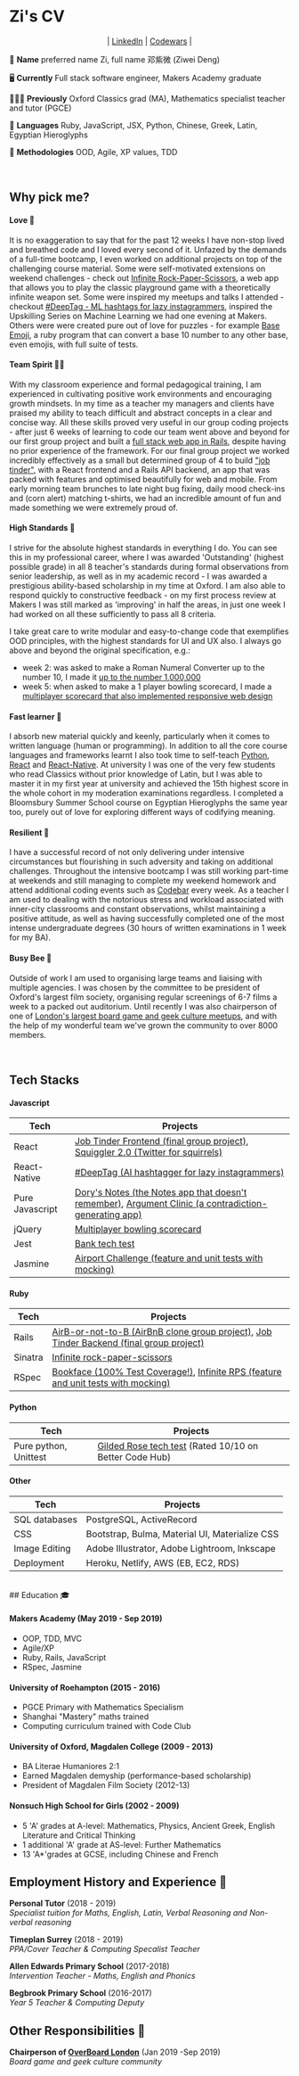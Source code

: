# Zi's CV

<p align="center">| <a href="https://www.linkedin.com/in/zi-codes/">LinkedIn</a> | <a href="https://www.codewars.com/users/zi-codes"> Codewars</a> |</center>

🐝 **Name** preferred name Zi, full name 邓紫微 (Ziwei Deng)

🖥️ **Currently** Full stack software engineer, Makers Academy graduate

👩🏻‍🏫 **Previously** Oxford Classics grad (MA), Mathematics specialist teacher and tutor (PGCE)

💬 **Languages** Ruby, JavaScript, JSX, Python, Chinese, Greek, Latin, Egyptian Hieroglyphs

🔬 **Methodologies** OOD, Agile, XP values, TDD

<br/>

## Why pick me?

#### Love 💖

It is no exaggeration to say that for the past 12 weeks I have non-stop lived and breathed code and I loved every second of it. Unfazed by the demands of a full-time bootcamp, I even worked on additional projects on top of the challenging course material. Some were self-motivated extensions on weekend challenges - check out [Infinite Rock-Paper-Scissors](https://github.com/zi-codes/infinite-rock-paper-scissors), a web app that allows you to play the classic playground game with a theoretically infinite weapon set. Some were inspired my meetups and talks I attended - checkout [#DeepTag - ML hashtags for lazy instagrammers](https://jovial-sinoussi-42a9cd.netlify.com/), inspired the Upskilling Series on Machine Learning we had one evening at Makers. Others were were created pure out of love for puzzles  - for example [Base Emoji](https://github.com/zi-codes/codex-emojicrypt), a ruby program that can convert a base 10 number to any other base, even emojis, with full suite of tests.

#### Team Spirit 🧘🏽‍

With my classroom experience and formal pedagogical training, I am experienced in cultivating positive work environments and encouraging growth mindsets. In my time as a teacher my managers and clients have praised my ability to teach difficult and abstract concepts in a clear and concise way. All these skills proved very useful in our group coding projects - after just 6 weeks of learning to code our team went above and beyond for our first group project and built a [full stack web app in Rails](https://github.com/zi-codes/Airbe_or_not_to_be), despite having no prior experience of the framework. For our final group project we worked incredibly effectively as a small but determined group of 4 to build ["job tinder"](https://github.com/zi-codes/jinder-frontend), with a React frontend and a Rails API backend, an app that was packed with features and optimised beautifully for web and mobile. From early morning team brunches to late night bug fixing, daily mood check-ins and (corn alert) matching t-shirts, we had an incredible amount of fun and made something we were extremely proud of. 

#### High Standards 💯

I strive for the absolute highest standards in everything I do. You can see this in my professional career, where I was awarded 'Outstanding' (highest possible grade) in all 8 teacher's standards during formal observations from senior leadership, as well as in my academic record - I was awarded a prestigious ability-based scholarship in my time at Oxford. I am also able to respond quickly to constructive feedback - on my first process review at Makers I was still marked as 'improving' in half the areas, in just one week I had worked on all these sufficiently to pass all 8 criteria. 

I take great care to write modular and easy-to-change code that exemplifies OOD principles, with the highest standards for UI and UX also. I always go above and beyond the original specification, e.g.:

- week 2: was asked to make a Roman Numeral Converter up to the number 10, I made it [up to the number 1,000,000](https://github.com/zi-codes/codex-roman-numeraliser)
- week 5: when asked to make a 1 player bowling scorecard, I made a [multiplayer scorecard that also implemented responsive web design](https://github.com/zi-codes/bowling-challenge)

#### Fast learner 🧽

I absorb new material quickly and keenly, particularly when it comes to written language (human or programming). In addition to all the core course languages and frameworks learnt I also took time to self-teach [Python](https://github.com/zi-codes/gilded-rose), [React](https://github.com/zi-codes/squiggler) and [React-Native](https://github.com/zi-codes/deeptag-app). At university I was one of the very few students who read Classics without prior knowledge of Latin, but I was able to master it in my first year at university and achieved the 15th highest score in the whole cohort in my moderation examinations regardless. I completed a Bloomsbury Summer School course on Egyptian Hieroglyphs the same year too, purely out of love for exploring different ways of codifying meaning.

#### Resilient 💎

I have a successful record of not only delivering under intensive circumstances but flourishing in such adversity and taking on additional challenges. Throughout the intensive bootcamp I was still working part-time at weekends and still managing to complete my weekend homework and attend additional coding events such as [Codebar](https://codebar.io/) every week. As a teacher I am used to dealing with the notorious stress and workload associated with inner-city classrooms and constant observations, whilst maintaining a positive attitude, as well as having successfully completed one of the most intense undergraduate degrees (30 hours of written examinations in 1 week for my BA).

#### Busy Bee 🐝

Outside of work I am used to organising large teams and liaising with multiple agencies. I was chosen by the committee to be president of Oxford's largest film society, organising regular screenings of 6-7 films a week to a packed out auditorium.
Until recently I was also chairperson of one of [London's largest board game and geek culture meetups](https://www.meetup.com/OverBoardLondon/), and with the help of my wonderful team we've grown the community to over 8000 members.

<br>

## Tech Stacks

#### Javascript

| Tech            | Projects                                                                                             |
| --------------- | ---------------------------------------------------------------------------------------------------- |
| React           | [Job Tinder Frontend (final group project)](https://github.com/zi-codes/jinder-frontend), [Squiggler 2.0 (Twitter for squirrels)](https://github.com/zi-codes/squiggler)                                                                |
| React-Native    | [#DeepTag (AI hashtagger for lazy instagrammers)](https://github.com/zi-codes/deeptag-app)                                                      |
| Pure Javascript | [Dory's Notes (the Notes app that doesn't remember)](https://github.com/zi-codes/Note), [Argument Clinic (a contradiction-generating app)](https://github.com/zi-codes/argument_clinic) |
| jQuery          | [Multiplayer bowling scorecard](https://github.com/zi-codes/bowling-challenge)                                                                        |
| Jest            | [Bank tech test](https://github.com/zi-codes/banking-tech-test)                                                                                       |
| Jasmine         | [Airport Challenge (feature and unit tests with mocking)](https://github.com/zi-codes/airport-js)                                              |

#### Ruby

| Tech    | Projects                                                                               |
| ------- | -------------------------------------------------------------------------------------- |
| Rails   | [AirB-or-not-to-B (AirBnB clone group project)](https://github.com/zi-codes/Airbe_or_not_to_be), [Job Tinder Backend (final group project)](https://github.com/hemser1/jinder-backend) |
| Sinatra | [Infinite rock-paper-scissors](https://github.com/zi-codes/infinite-rock-paper-scissors)                                    |
| RSpec   | [Bookface (100% Test Coverage!)](https://github.com/zi-codes/acebook-rails-template), [Infinite RPS (feature and unit tests with mocking)](https://github.com/zi-codes/infinite-rock-paper-scissors)     |

#### Python

| Tech        | Projects              |
| ----------- | --------------------- |
| Pure python, Unittest | [Gilded Rose tech test](https://github.com/zi-codes/gilded-rose) (Rated 10/10 on Better Code Hub) |

#### Other

| Tech          | Projects                                       |
| ------------- | ---------------------------------------------- |
| SQL databases | PostgreSQL, ActiveRecord                       |
| CSS           | Bootstrap, Bulma, Material UI, Materialize CSS |
| Image Editing | Adobe Illustrator, Adobe Lightroom, Inkscape   |
| Deployment    | Heroku, Netlify, AWS (EB, EC2, RDS)            |


<br>
## Education 🎓

#### Makers Academy (May 2019 - Sep 2019)

- OOP, TDD, MVC
- Agile/XP
- Ruby, Rails, JavaScript
- RSpec, Jasmine

#### University of Roehampton (2015 - 2016)

- PGCE Primary with Mathematics Specialism
- Shanghai "Mastery" maths trained
- Computing curriculum trained with Code Club

#### University of Oxford, Magdalen College (2009 - 2013)

- BA Literae Humaniores 2:1
- Earned Magdalen demyship (performance-based scholarship)
- President of Magdalen Film Society (2012-13)

#### Nonsuch High School for Girls (2002 - 2009)

- 5 'A' grades at A-level: Mathematics, Physics, Ancient Greek, English Literature and Critical Thinking
- 1 additional 'A' grade at AS-level: Further Mathematics
- 13 'A\*'grades at GCSE, including Chinese and French

## Employment History and Experience 💼

**Personal Tutor** (2018 - 2019)  
_Specialist tuition for Maths, English, Latin, Verbal Reasoning and Non-verbal reasoning_

**Timeplan Surrey** (2018 - 2019)  
_PPA/Cover Teacher & Computing Specalist Teacher_

**Allen Edwards Primary School** (2017-2018)  
_Intervention Teacher - Maths, English and Phonics_

**Begbrook Primary School** (2016-2017)  
_Year 5 Teacher & Computing Deputy_

## Other Responsibilities 🎉

**Chairperson of [OverBoard London](https://www.meetup.com/OverBoardLondon/)** (Jan 2019 -Sep 2019)  
_Board game and geek culture community_
